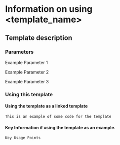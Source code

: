 # Information on using <template_name>

## Template description

### Parameters
  Example Parameter 1

  Example Parameter 2

  Example Parameter 3

### Using this template

#### Using the template as a linked template

    This is an example of some code for the template

#### Key Information if using the template as an example.

    Key Usage Points